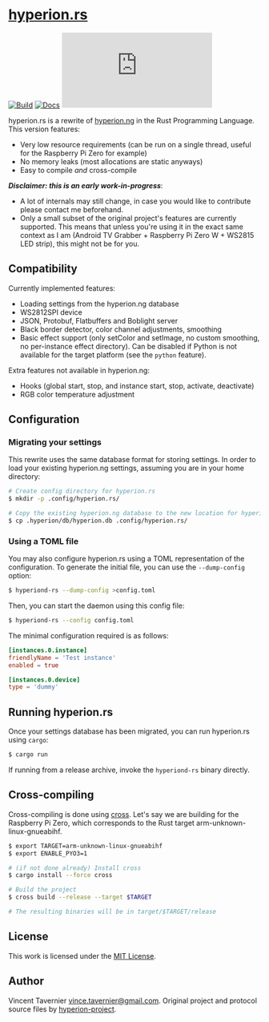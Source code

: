 # [hyperion.rs](https://github.com/vtavernier/hyperion.rs)

[![Build](https://github.com/vtavernier/hyperion.rs/workflows/build/badge.svg)](https://github.com/vtavernier/hyperion.rs/actions)
[![Docs](https://img.shields.io/badge/docs-master-blue)](https://vtavernier.github.io/hyperion.rs/hyperion/)
[![GitHub](https://img.shields.io/github/license/vtavernier/hyperion.rs)](LICENSE)

hyperion.rs is a rewrite of
[hyperion.ng](https://github.com/hyperion-project/hyperion.ng) in the Rust
Programming Language. This version features:

* Very low resource requirements (can be run on a single thread, useful for the
  Raspberry Pi Zero for example)
* No memory leaks (most allocations are static anyways)
* Easy to compile *and* cross-compile

***Disclaimer: this is an early work-in-progress***:
* A lot of internals may still change, in case you would like to contribute
  please contact me beforehand.
* Only a small subset of the original project's features are currently
  supported. This means that unless you're using it in the exact same context as
  I am (Android TV Grabber + Raspberry Pi Zero W + WS2815 LED strip), this might
  not be for you.

## Compatibility

Currently implemented features:

* Loading settings from the hyperion.ng database
* WS2812SPI device
* JSON, Protobuf, Flatbuffers and Boblight server
* Black border detector, color channel adjustments, smoothing
* Basic effect support (only setColor and setImage, no custom smoothing, no
  per-instance effect directory). Can be disabled if Python is not available
  for the target platform (see the `python` feature).

Extra features not available in hyperion.ng:

* Hooks (global start, stop, and instance start, stop, activate, deactivate)
* RGB color temperature adjustment

## Configuration

### Migrating your settings

This rewrite uses the same database format for storing settings. In order to
load your existing hyperion.ng settings, assuming you are in your home
directory:

```bash
# Create config directory for hyperion.rs
$ mkdir -p .config/hyperion.rs/

# Copy the existing hyperion.ng database to the new location for hyperion.rs
$ cp .hyperion/db/hyperion.db .config/hyperion.rs/
```

### Using a TOML file

You may also configure hyperion.rs using a TOML representation of the configuration. To generate the initial file, you can use the `--dump-config` option:

```bash
$ hyperiond-rs --dump-config >config.toml
```

Then, you can start the daemon using this config file:

```bash
$ hyperiond-rs --config config.toml
```

The minimal configuration required is as follows:

```toml
[instances.0.instance]
friendlyName = 'Test instance'
enabled = true

[instances.0.device]
type = 'dummy'
```

## Running hyperion.rs

Once your settings database has been migrated, you can run hyperion.rs using
`cargo`:

```bash
$ cargo run
```

If running from a release archive, invoke the `hyperiond-rs` binary directly.

## Cross-compiling

Cross-compiling is done using [cross](https://github.com/rust-embedded/cross).
Let's say we are building for the Raspberry Pi Zero, which corresponds to the
Rust target arm-unknown-linux-gnueabihf.

```bash
$ export TARGET=arm-unknown-linux-gnueabihf
$ export ENABLE_PYO3=1

# (if not done already) Install cross
$ cargo install --force cross

# Build the project
$ cross build --release --target $TARGET

# The resulting binaries will be in target/$TARGET/release
```

## License

This work is licensed under the [MIT License](LICENSE).

## Author

Vincent Tavernier <vince.tavernier@gmail.com>. Original project and protocol
source files by [hyperion-project](https://github.com/hyperion-project).
